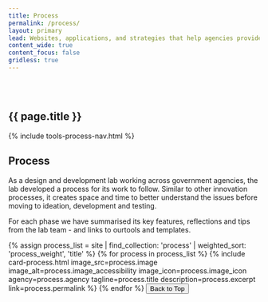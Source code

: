 ```yaml
---
title: Process
permalink: /process/
layout: primary
lead: Websites, applications, and strategies that help agencies provide excellent value to the public.
content_wide: true
content_focus: false
gridless: true
---
```


<section class="background-medium project">
  <div class="nz-grid-full nz-flex banner">
    <div class="nz-grid nz-width-one-whole hero-callout-full hero-callout-no_button">
      <h1 class="page-title" style="padding-top: 3rem">
        {{ page.title }}
      </h1>
    </div>
  </div>
</section>

<section class="nz-section">
  {% include tools-process-nav.html %}

  <div class="nz-grid">
    <h2 tabindex="0">Process</h2>
    <p>As a design and development lab working across government agencies, the lab developed a process for its work to follow. Similar to other innovation processes, it creates space and time to better understand the issues before moving to ideation, development and testing.</p>
    <p>For each phase we have summarised its key features, reflections and tips from the lab team - and links to ourtools and templates.</p>
  </div>

  <div class="nz-grid">
    <section class="nz-section">
      <div class="nz-section-bottom">
        <div class="nz-flex nz-flex-wrap">
          {% assign process_list = site | find_collection: 'process' | weighted_sort: 'process_weight', 'title' %}
          {% for process in process_list %}
            {% include card-process.html
            image_src=process.image
            image_alt=process.image_accessibility
            image_icon=process.image_icon
            agency=process.agency
            tagline=process.title
            description=process.excerpt
            link=process.permalink
            %}
          {% endfor %}
          <button id="scrollToTopBtn" title="Go to top">Back to Top</button>
        </div>
      </div>
    </section>
  </div>
</section>

